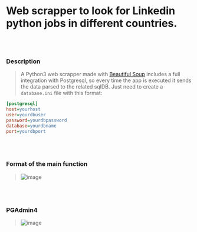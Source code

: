 # Web scrapper to look for Linkedin python jobs in different countries.
>
<br></br>
### Description
> A Python3 web scrapper made with [Beautiful Soup](https://www.crummy.com/software/BeautifulSoup/bs4/doc/) includes a full integration with Postgresql, so every time the app is executed it sends the data parsed to the related sqlDB. Just need to create a ```database.ini``` file with this format:
```ini
[postgresql]
host=yourhost
user=yourdbuser
password=yourdbpassword
database=yourdbname
port=yourdbport
```
<br></br>

### Format of the main function
> ![image](https://user-images.githubusercontent.com/84429399/176589350-2aa6e3eb-7865-4883-a9c5-bd0f5d09e5b6.png)

<br></br>
### PGAdmin4
> ![image](https://user-images.githubusercontent.com/84429399/176588599-e2f81d84-4c6c-44cf-9038-8dc520b3f99e.png)
